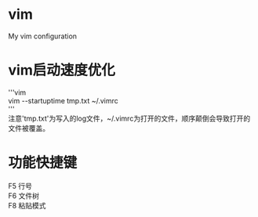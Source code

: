# vim
My vim configuration
# vim启动速度优化  
'''vim  
vim --startuptime tmp.txt ~/.vimrc  
'''  
注意'tmp.txt'为写入的log文件，~/.vimrc为打开的文件，顺序颠倒会导致打开的文件被覆盖。  
# 功能快捷键  
F5 行号  
F6 文件树  
F8 粘贴模式  